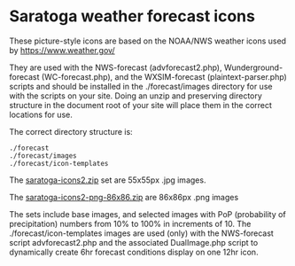 # Saratoga weather forecast icons

These picture-style icons are based on the NOAA/NWS weather icons used by https://www.weather.gov/

They are used with the NWS-forecast (advforecast2.php), Wunderground-forecast (WC-forecast.php), and the WXSIM-forecast (plaintext-parser.php) scripts and should be installed in the ./forecast/images directory for use with the scripts on your site.  Doing an unzip and preserving directory structure in the document root of your site will place them in the correct locations for use.

The correct directory structure is:

```
./forecast
./forecast/images
./forecast/icon-templates
```
The [saratoga-icons2.zip](./saratoga-icons2.zip) set are 55x55px .jpg images.

The [saratoga-icons2-png-86x86.zip](saratoga-icons2-png-86x86.zip) are 86x86px .png images

The sets include base images, and selected images with PoP (probability of precipitation) numbers from 10% to 100% in increments of 10.   The ./forecast/icon-templates images are used (only) with the NWS-forecast script advforecast2.php and the associated DualImage.php script to dynamically create 6hr forecast conditions display on one 12hr icon.
